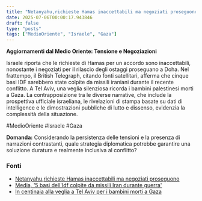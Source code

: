 ```yaml
---
title: "Netanyahu,richieste Hamas inaccettabili ma negoziati proseguono"
date: 2025-07-06T00:00:17.943846
draft: false
type: "posts"
tags: ["MedioOriente", "Israele", "Gaza"]
---
```


**Aggiornamenti dal Medio Oriente: Tensione e Negoziazioni**

Israele riporta che le richieste di Hamas per un accordo sono inaccettabili, nonostante i negoziati per il rilascio degli ostaggi proseguano a Doha.  Nel frattempo, il British Telegraph, citando fonti satellitari, afferma che cinque basi IDF sarebbero state colpite da missili iraniani durante il recente conflitto.  A Tel Aviv, una veglia silenziosa ricorda i bambini palestinesi morti a Gaza.  La contrapposizione tra le diverse narrative, che include la prospettiva ufficiale israeliana, le rivelazioni di stampa basate su dati di intelligence e le dimostrazioni pubbliche di lutto e dissenso, evidenzia la complessità della situazione.

#MedioOriente #Israele #Gaza


**Domanda:**  Considerando la persistenza delle tensioni e la presenza di narrazioni contrastanti, quale strategia diplomatica potrebbe garantire una soluzione duratura e realmente inclusiva al conflitto?


### Fonti
- [Netanyahu,richieste Hamas inaccettabili ma negoziati proseguono](https://www.ansa.it/sito/notizie/topnews/2025/07/05/netanyahurichieste-hamas-inaccettabili-ma-negoziati-proseguono_098fe162-b652-4317-9e99-efaecfebe70c.html)
- [Media, '5 basi dell'Idf colpite da missili Iran durante guerra'](https://www.ansa.it/sito/notizie/topnews/2025/07/05/media-5-basi-dellidf-colpite-da-missili-iran-durante-guerra_31cef41b-d062-46f1-b79c-d06f424e13f3.html)
- [In centinaia alla veglia a Tel Aviv per i bambini morti a Gaza](https://www.ansa.it/sito/notizie/topnews/2025/07/05/in-centinaia-alla-veglia-a-tel-aviv-per-i-bambini-morti-a-gaza_2053800a-3b55-4b67-8836-b178a885d772.html)
